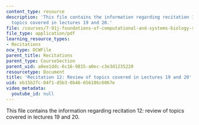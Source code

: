 ```yaml
---
content_type: resource
description: 'This file contains the information regarding recitation 12: review of
  topics covered in lectures 19 and 20.'
file: /courses/7-91j-foundations-of-computational-and-systems-biology-spring-2014/eb15b2fc04f1d5b30b46656186c6067e_MIT7_91JS14_Rec_4-30-14.pdf
file_type: application/pdf
learning_resource_types:
- Recitations
ocw_type: OCWFile
parent_title: Recitations
parent_type: CourseSection
parent_uid: a8ee1ddc-6c16-9815-a0ec-c3e3d1235220
resourcetype: Document
title: 'Recitation 12: Review of topics covered in Lectures 19 and 20'
uid: eb15b2fc-04f1-d5b3-0b46-656186c6067e
video_metadata:
  youtube_id: null
---
```

This file contains the information regarding recitation 12: review of topics covered in lectures 19 and 20.